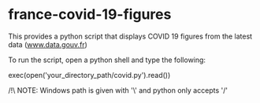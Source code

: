 # france-covid-19-figures
This provides a python script that displays COVID 19 figures from the latest data (www.data.gouv.fr)

To run the script, open a python shell and type the following:

exec(open('your_directory_path/covid.py').read())

/!\ NOTE: Windows path is given with '\\' and python only accepts '/'

